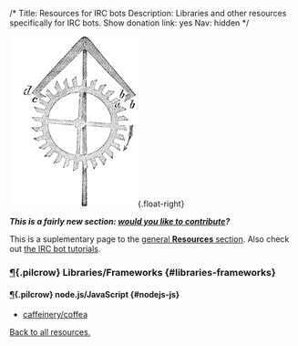 /*
Title: Resources for IRC bots
Description: Libraries and other resources specifically for IRC bots.
Show donation link: yes
Nav: hidden
*/

![Tweet, tweet](/content/images/illustrations/clockwork2.jpg){.float-right}

***This is a fairly new section: [would you like to contribute](https://github.com/botwiki/botwiki.org)?***

This is a suplementary page to the [general **Resources** section](/resources). Also check out [the IRC bot tutorials](/tutorials/irc-bots).

### [¶](#libraries-frameworks){.pilcrow} Libraries/Frameworks {#libraries-frameworks}

#### [¶](#nodejs-js){.pilcrow} node.js/JavaScript {#nodejs-js}
- [caffeinery/coffea](https://github.com/caffeinery/coffea)


[Back to all resources.](/resources)